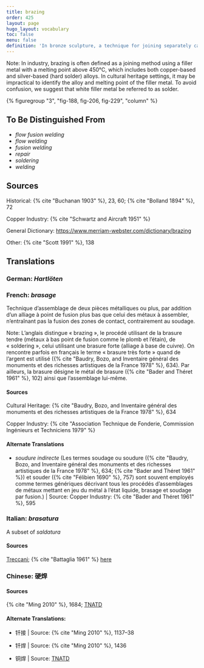 ```yaml
---
title: brazing
order: 425
layout: page
hugo_layout: vocabulary
toc: false
menu: false
definition: 'In bronze sculpture, a technique for joining separately cast parts or repairs or filling casting defects by localized addition of a molten copper alloy of slightly lower melting temperature than that of the cast. Unlike in welding, the contact zones of the sections to be joined are not brought to a molten stage.'
---
```


<div class="backmatter">

Note: In industry, brazing is often defined as a joining method using a filler metal with a melting point above 450°C, which includes both copper-based and silver-based (hard solder) alloys. In cultural heritage settings, it may be impractical to identify the alloy and melting point of the filler metal. To avoid confusion, we suggest that white filler metal be referred to as solder.

</div>

{% figuregroup "3", "fig-188, fig-206, fig-229", "column" %}

## To Be Distinguished From

- *flow fusion welding*
- *flow welding*
- *fusion welding*
- *repair*
- *soldering*
- *welding*

## Sources

Historical: {% cite "Buchanan 1903" %}, 23, 60; {% cite "Bolland 1894" %}, 72

Copper Industry: {% cite "Schwartz and Aircraft 1951" %}

General Dictionary: <https://www.merriam-webster.com/dictionary/brazing>

Other: {% cite "Scott 1991" %}, 138

## Translations

<div class="accordion">

### **German**: *Hartlöten*

### **French**: *brasage*

Technique d’assemblage de deux pièces métalliques ou plus, par addition d’un alliage à point de fusion plus bas que celui des métaux à assembler, n’entraînant pas la fusion des zones de contact, contrairement au soudage.

<div class="backmatter">

Note: L’anglais distingue « brazing », le procédé utilisant de la brasure tendre (métaux à bas point de fusion comme le plomb et l’étain), de « soldering », celui utilisant une brasure forte (alliage à base de cuivre). On rencontre parfois en français le terme « brasure très forte » quand de l’argent est utilisé ({% cite "Baudry, Bozo, and Inventaire général des monuments et des richesses artistiques de la France 1978" %}, 634). Par ailleurs, la brasure désigne le métal de brasure ({% cite "Bader and Théret 1961" %}, 102) ainsi que l’assemblage lui-même.

</div>

#### Sources

Cultural Heritage: {% cite "Baudry, Bozo, and Inventaire général des monuments et des richesses artistiques de la France 1978" %}, 634

Copper Industry: {% cite "Association Technique de Fonderie, Commission Ingénieurs et Techniciens 1979" %}

#### Alternate Translations

- *soudure indirecte* (Les termes soudage ou soudure ({% cite "Baudry, Bozo, and Inventaire général des monuments et des richesses artistiques de la France 1978" %}, 634; {% cite "Bader and Théret 1961" %}) et souder ({% cite "Félibien 1690" %}, 757) sont souvent employés comme termes génériques décrivant tous les procédés d’assemblages de métaux mettant en jeu du métal à l’état liquide, brasage et soudage par fusion.) | Source: Copper Industry: {% cite "Bader and Théret 1961" %}, 595

### **Italian**: *brasatura*

A subset of *saldatura*

#### Sources

[Treccani](http://www.treccani.it/vocabolario/brasatura/); {% cite "Battaglia 1961" %} [here](http://www.gdli.it/pdf_viewer/Scripts/pdf.js/web/viewer.asp?file=/PDF/GDLI02/GDLI_02_ocr_364.pdf&parola=brasatura)

### **Chinese**: 硬焊

#### Sources
{% cite "Ming 2010" %}, 1684; [TNATD](https://terms.naer.edu.tw/detail/637816?index=1)

#### Alternate Translations:

- 钎接 | Source: {% cite "Ming 2010" %}, 1137–38

- 钎焊 | Source: {% cite "Ming 2010" %}, 1436

- 铜焊 | Source: [TNATD](https://terms.naer.edu.tw/detail/637816/?index=1)

</div>
